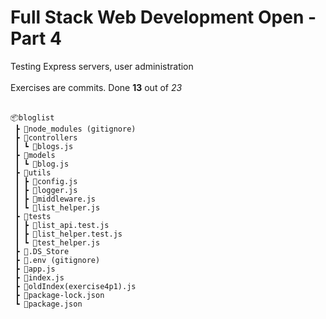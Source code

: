 <h1>Full Stack Web Development Open - Part 4</h1>

Testing Express servers, user administration</br></br>
Exercises are commits. Done **13** out of *23*
</br></br>

```
📦bloglist
 ┣ 📂node_modules (gitignore)
 ┣ 📂controllers
 ┃ ┗ 📜blogs.js
 ┣ 📂models
 ┃ ┗ 📜blog.js
 ┣ 📂utils
 ┃ ┣ 📜config.js
 ┃ ┣ 📜logger.js
 ┃ ┣ 📜middleware.js
 ┃ ┗ 📜list_helper.js
 ┣ 📂tests
 ┃ ┣ 📜list_api.test.js
 ┃ ┣ 📜list_helper.test.js
 ┃ ┗ 📜test_helper.js
 ┣ 📜.DS_Store
 ┣ 📜.env (gitignore)
 ┣ 📜app.js
 ┣ 📜index.js
 ┣ 📜oldIndex(exercise4p1).js
 ┣ 📜package-lock.json
 ┗ 📜package.json
```

